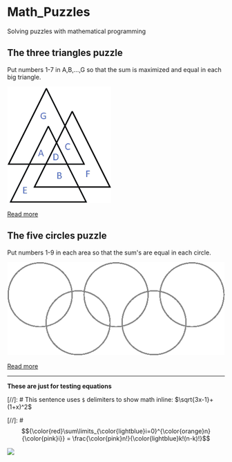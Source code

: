 # Math_Puzzles
 Solving puzzles with mathematical programming


## The three triangles puzzle
 Put numbers 1-7 in A,B,...,G so that the sum is maximized and equal in each big triangle.

![alt text](https://github.com/kjudom/Math_Puzzles/blob/main/Three_Triangles/3tri.png)


<!-- [Text](link) -->
[Read more](https://github.com/kjudom/Math_Puzzles/tree/main/Three_Triangles)

## The five circles puzzle
 Put numbers 1-9 in each area so that the sum's are equal in each circle.

![alt text](https://github.com/kjudom/Math_Puzzles/blob/main/Five_Circles/5circles.png)

<!-- [Text](link) -->
[Read more](https://github.com/kjudom/Math_Puzzles/tree/main/Five_Circles)

---
**These are just for testing equations**

[//]: # This sentence uses `$` delimiters to show math inline:  $\sqrt{3x-1}+(1+x)^2$

[//]: # $${\color{red}\sum\limits_{\color{lightblue}i=0}^{\color{orange}n} {\color{pink}i}} = \frac{\color{pink}n!}{\color{lightblue}k!(n-k)!}$$

<img src="https://render.githubusercontent.com/render/math?math=x_{1,2} = \frac{-b \pm \sqrt{b^2-4ac}}{2b}">
